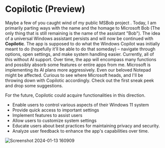 # Copilotic (Preview)

Maybe a few of you caught wind of my public MSBob project . Today, I am primarily parting ways with the name and the homage to Microsoft Bob (The only thing that is still remaining is the name of the assistant "Bob"). The idea of a universal Windows assistant persists and will now be continued with **Copilotic**. The app is supposed to do what the Windows Copilot was initially meant to do (hopefully it'll be able to do that someday) – navigate through options, open settings, and make system handling easier. Currently, all of this without AI support. Over time, the app will encompass many functions and possibly absorb some features or entire apps from me. Microsoft is implementing its AI plans more aggressively. Even our beloved Notepad might be affected. Curious to see where Microsoft heads, and I'll be throwing down with Copilotic accordingly. Check out the first sneak peek and drop some suggestions.

For the future, Copilotic could acquire functionalities in this direction.
- Enable users to control various aspects of their Windows 11 system 
- Provide quick access to important settings
- Implement features to assist users 
- Allow users to customize system settings 
- Educate users about best practices for maintaining privacy and security.
- Analyze user feedback to enhance the app's capabilities over time.

![Screenshot 2024-01-13 160909](https://github.com/builtbybel/Copilotic/assets/57478606/3d3a9af2-9ff5-4142-9a60-d3c42fba1810)
